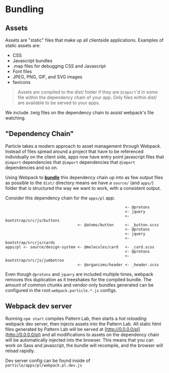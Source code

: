 # Bundling

## Assets

Assets are "static" files that make up all clientside applications. Examples of static assets are:

* CSS
* Javascript bundles
* .map files for debugging CSS and Javascript
* Font files
* JPEG, PNG, GIF, and SVG images
* favicons

> Assets are compiled to the dist/ folder if they are `@import`'d in some file within the dependency chain of your app. Only files within dist/ are available to be served to your apps.

We include .twig files on the dependency chain to assist webpack's file watching.

## "Dependency Chain"

Particle takes a modern approach to asset management through Webpack. Instead of files spread around a project that have to be referenced individually on the client side, apps now have entry point javascript files that `@import` dependencies that `@import` dependencies that `@import` dependencies and so on.

Using Webpack to [**bundle**](https://webpack.js.org/guides/getting-started/#creating-a-bundle) this dependency chain up into as few output files as possible to the `dist/` directory means we have a `source/` \(and `apps/`\) folder that is structured the way we want to work, with a consistent output.

Consider this dependency chain for the `apps/pl` app:

```text
                                                     <- @protons
                                                     <- jquery
                                                     <- bootstrap/src/js/buttons
                                <- @atoms/button     <- _button.scss
                                                     <- @protons
                                                     <- jquery
                                                     <- bootstrap/src/js/cards
apps/pl <- source/design-system <- @molecules/card   <- _card.scss
                                                     <- @protons
                                                     <- bootstrap/src/js/jumbotron
                                <- @organisms/header <- _header.scss
```

Even though `@protons` and `jquery` are included multiple times, webpack removes this duplication as it treeshakes for the compiled bundle. The amount of common chunks and vendor-only bundles generated can be configured in the root `webpack.particle.*.js` configs.

## Webpack dev server

Running `npm start` compiles Pattern Lab, then starts a _hot reloading_ webpack dev server, then injects assets into the Pattern Lab. All static html files generated by Pattern Lab will be served at [http://0.0.0.0/pl](http://0.0.0.0/pl) and all modifications to assets on the dependency chain will be automatically injected into the browser. This means that you can work on Sass and javascript, the bundle will recompile, and the browser will reload rapidly.

Dev server config can be found inside of `particle/apps/pl/webpack.pl.dev.js`

